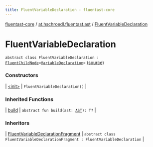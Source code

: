 ```yaml
---
title: FluentVariableDeclaration - fluentast-core
---
```


[fluentast-core](../../index.html) / [at.hschroedl.fluentast.ast](../index.html) / [FluentVariableDeclaration](.)

# FluentVariableDeclaration

`abstract class FluentVariableDeclaration : `[`FluentChildNode`](../-fluent-child-node/index.html)`<`[`VariableDeclaration`](https://help.eclipse.org/neon/topic/org.eclipse.jdt.doc.isv/reference/api/org/eclipse/jdt/core/dom/VariableDeclaration.html)`>` [(source)](https://github.com/hschroedl/FluentAST/tree/master/core/src/main/kotlin//at.hschroedl.fluentast/ast/VariableDeclarationFragment.kt#L10)

### Constructors

| [&lt;init&gt;](-init-.html) | `FluentVariableDeclaration()` |

### Inherited Functions

| [build](../-fluent-child-node/build.html) | `abstract fun build(ast: `[`AST`](https://help.eclipse.org/neon/topic/org.eclipse.jdt.doc.isv/reference/api/org/eclipse/jdt/core/dom/AST.html)`): T?` |

### Inheritors

| [FluentVariableDeclarationFragment](../-fluent-variable-declaration-fragment/index.html) | `abstract class FluentVariableDeclarationFragment : FluentVariableDeclaration` |

